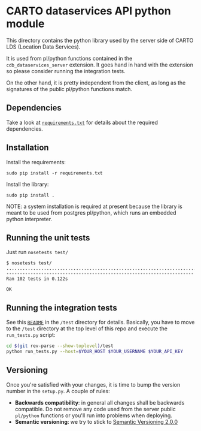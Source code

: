 # CARTO dataservices API python module

This directory contains the python library used by the server side of CARTO LDS (Location Data Services).

It is used from pl/python functions contained in the `cdb_dataservices_server` extension. It goes hand in hand with the extension so please consider running the integration tests.

On the other hand, it is pretty independent from the client, as long as the signatures of the public pl/python functions match.

## Dependencies
Take a look at [`requirements.txt`](requirements.txt) for details about the required dependencies.

## Installation
Install the requirements:
```shell
sudo pip install -r requirements.txt
```

Install the library:
```shell
sudo pip install .
```

NOTE: a system installation is required at present because the library is meant to be used from postgres pl/python, which runs an embedded python interpreter.


## Running the unit tests
Just run `nosetests test/`
```shell
$ nosetests test/
......................................................................................................
----------------------------------------------------------------------
Ran 102 tests in 0.122s

OK
```

## Running the integration tests
See this [`README`](../../../../test/README.md) in the `/test` directory for details. Basically, you have to move to the `/test` directory at the top level of this repo and execute the `run_tests.py` script:
```sh
cd $(git rev-parse --show-toplevel)/test
python run_tests.py --host=$YOUR_HOST $YOUR_USERNAME $YOUR_API_KEY
```

## Versioning
Once you're satisfied with your changes, it is time to bump the version number in the `setup.py`. A couple of rules:
- **Backwards compatibility**: in general all changes shall be backwards compatible. Do not remove any code used from the server public `pl/python` functions or you'll run into problems when deploying.
- **Semantic versioning**: we try to stick to [Semantic Versioning 2.0.0](http://semver.org/spec/v2.0.0.html)
